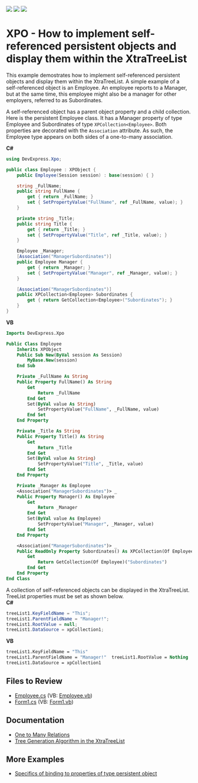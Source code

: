 <!-- default badges list -->
![](https://img.shields.io/endpoint?url=https://codecentral.devexpress.com/api/v1/VersionRange/128586024/13.1.4%2B)
[![](https://img.shields.io/badge/Open_in_DevExpress_Support_Center-FF7200?style=flat-square&logo=DevExpress&logoColor=white)](https://supportcenter.devexpress.com/ticket/details/E744)
[![](https://img.shields.io/badge/📖_How_to_use_DevExpress_Examples-e9f6fc?style=flat-square)](https://docs.devexpress.com/GeneralInformation/403183)
<!-- default badges end -->

# XPO - How to implement self-referenced persistent objects and display them within the XtraTreeList

This example demostrates how to implement self-referenced persistent objects and display them within the XtraTreeList. A simple example of a self-referenced object is an Employee. An employee reports to a Manager, but at the same time, this employee might also be a manager for other employers, referred to as Subordinates.

A self-referenced object has a parent object property and a child collection. Here is the persistent Employee class. It has a Manager property of type Employee and Subordinates of type `XPCollection<Employee>`. Both properties are decorated with the `Association` attribute. As such, the Employee type appears on both sides of a one-to-many association.  

**C#**
```cs  
using DevExpress.Xpo;  

public class Employee : XPObject {  
    public Employee(Session session) : base(session) { }  

    string _FullName;  
    public string FullName {  
        get { return _FullName; }  
        set { SetPropertyValue("FullName", ref _FullName, value); }  
    }  

    private string _Title;  
    public string Title {  
        get { return _Title; }  
        set { SetPropertyValue("Title", ref _Title, value); }  
    }  

    Employee _Manager;  
    [Association("ManagerSubordinates")]  
    public Employee Manager {  
        get { return _Manager; }  
        set { SetPropertyValue("Manager", ref _Manager, value); }  
    }  

    [Association("ManagerSubordinates")]  
    public XPCollection<Employee> Subordinates {  
        get { return GetCollection<Employee>("Subordinates"); }  
    }  
}  
```  
**VB**  
```vb  
Imports DevExpress.Xpo  

Public Class Employee  
    Inherits XPObject  
    Public Sub New(ByVal session As Session)  
        MyBase.New(session)  
    End Sub  

    Private _FullName As String  
    Public Property FullName() As String  
        Get  
            Return _FullName  
        End Get  
        Set(ByVal value As String)  
            SetPropertyValue("FullName", _FullName, value)  
        End Set  
    End Property  

    Private _Title As String  
    Public Property Title() As String  
        Get  
            Return _Title  
        End Get  
        Set(ByVal value As String)  
            SetPropertyValue("Title", _Title, value)  
        End Set  
    End Property  

    Private _Manager As Employee  
    <Association("ManagerSubordinates")> _  
    Public Property Manager() As Employee  
        Get  
            Return _Manager  
        End Get  
        Set(ByVal value As Employee)  
            SetPropertyValue("Manager", _Manager, value)  
        End Set  
    End Property  

    <Association("ManagerSubordinates")> _  
    Public ReadOnly Property Subordinates() As XPCollection(Of Employee)  
        Get  
            Return GetCollection(Of Employee)("Subordinates")  
        End Get  
    End Property  
End Class  
```  
  
A collection of self-referenced objects can be displayed in the XtraTreeList. TreeList properties must be set as shown below.  
**C#**  
```cs  
treeList1.KeyFieldName = "This";  
treeList1.ParentFieldName = "Manager!";  
treeList1.RootValue = null;  
treeList1.DataSource = xpCollection1;  
```  
**VB**    
```vb  
treeList1.KeyFieldName = "This"  
treeList1.ParentFieldName = "Manager!"  treeList1.RootValue = Nothing  
treeList1.DataSource = xpCollection1  
```  
## Files to Review
* [Employee.cs](./CS/CS/Employee.cs) (VB: [Employee.vb](./VB/CS/Employee.vb))
* [Form1.cs](./CS/CS/Form1.cs) (VB: [Form1.vb](./VB/CS/Form1.vb))
  
## Documentation
* [One to Many Relations](https://docs.devexpress.com/XPO/2257/getting-started/tutorial-2-relations-one-to-many?v=19.2) 
* [Tree Generation Algorithm in the XtraTreeList](https://docs.devexpress.com/WindowsForms/198/controls-and-libraries/tree-list/feature-center/data-binding/tree-generation-algorithm-in-the-tree-list)
## More Examples
* [Specifics of binding to properties of type persistent object](https://supportcenter.devexpress.com/ticket/details/a2783/specifics-of-binding-to-properties-of-type-persistent-object)  


